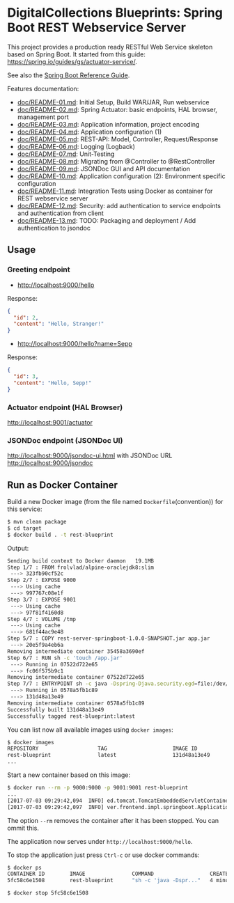 # DigitalCollections Blueprints: Spring Boot REST Webservice Server

This project provides a production ready RESTful Web Service skeleton based on Spring Boot.
It started from this guide: <https://spring.io/guides/gs/actuator-service/>.

See also the [Spring Boot Reference Guide](http://docs.spring.io/spring-boot/docs/current/reference/html/index.html).

Features documentation:

- [doc/README-01.md](doc/README-01.md): Initial Setup, Build WAR/JAR, Run webservice
- [doc/README-02.md](doc/README-02.md): Spring Actuator: basic endpoints, HAL browser, management port
- [doc/README-03.md](doc/README-03.md): Application information, project encoding
- [doc/README-04.md](doc/README-04.md): Application configuration (1)
- [doc/README-05.md](doc/README-05.md): REST-API: Model, Controller, Request/Response
- [doc/README-06.md](doc/README-06.md): Logging (Logback)
- [doc/README-07.md](doc/README-07.md): Unit-Testing
- [doc/README-08.md](doc/README-08.md): Migrating from @Controller to @RestController
- [doc/README-09.md](doc/README-09.md): JSONDoc GUI and API documentation
- [doc/README-10.md](doc/README-10.md): Application configuration (2): Environment specific configuration
- [doc/README-11.md](doc/README-11.md): Integration Tests using Docker as container for REST webservice server
- [doc/README-12.md](doc/README-12.md): Security: add authentication to service endpoints and authentication from client
- [doc/README-13.md](doc/README-13.md): TODO: Packaging and deployment / Add authentication to jsondoc

## Usage

### Greeting endpoint

- <http://localhost:9000/hello>

Response:

```json
{
  "id": 2,
  "content": "Hello, Stranger!"
}
```

- <http://localhost:9000/hello?name=Sepp>

Response:

```json
{
  "id": 3,
  "content": "Hello, Sepp!"
}
```

### Actuator endpoint (HAL Browser)

<http://localhost:9001/actuator>

### JSONDoc endpoint (JSONDoc UI)

<http://localhost:9000/jsondoc-ui.html> with JSONDoc URL <http://localhost:9000/jsondoc>

## Run as Docker Container

Build a new Docker image (from the file named `Dockerfile`(convention)) for this service:
  
```bash
$ mvn clean package
$ cd target
$ docker build . -t rest-blueprint
```

Output:

```bash
Sending build context to Docker daemon   19.1MB
Step 1/7 : FROM frolvlad/alpine-oraclejdk8:slim
 ---> 323fb90cf52c
Step 2/7 : EXPOSE 9000
 ---> Using cache
 ---> 997767c08e1f
Step 3/7 : EXPOSE 9001
 ---> Using cache
 ---> 97f81f4160d8
Step 4/7 : VOLUME /tmp
 ---> Using cache
 ---> 681f44ac9e48
Step 5/7 : COPY rest-server-springboot-1.0.0-SNAPSHOT.jar app.jar
 ---> 20e5f9a4eb6a
Removing intermediate container 35458a3690ef
Step 6/7 : RUN sh -c 'touch /app.jar'
 ---> Running in 07522d722e65
 ---> fc06f575b9c1
Removing intermediate container 07522d722e65
Step 7/7 : ENTRYPOINT sh -c java -Dspring-Djava.security.egd=file:/dev/./urandom -jar /app.jar --server.address=0.0.0.0
 ---> Running in 0578a5fb1c89
 ---> 131d48a13e49
Removing intermediate container 0578a5fb1c89
Successfully built 131d48a13e49
Successfully tagged rest-blueprint:latest
```

You can list now all available images using `docker images`:

```bash
$ docker images                                                                                                                                                                                                                
REPOSITORY                   TAG                     IMAGE ID            CREATED             SIZE
rest-blueprint               latest                  131d48a13e49        36 seconds ago      204MB
...
```

Start a new container based on this image:

```bash
$ docker run --rm -p 9000:9000 -p 9001:9001 rest-blueprint
...
[2017-07-03 09:29:42,094  INFO] ed.tomcat.TomcatEmbeddedServletContainer: 198 [main    ] - Tomcat started on port(s): 9000 (http)
[2017-07-03 09:29:42,097  INFO] ver.frontend.impl.springboot.Application:  57 [main    ] - Started Application in 3.897 seconds (JVM running for 4.503)
```

The option `--rm` removes the container after it has been stopped. You can ommit this.

The application now serves under `http://localhost:9000/hello`.

To stop the application just press `Ctrl-c` or use docker commands:

```bash
$ docker ps                                                                                                                                                                                                                                  
CONTAINER ID        IMAGE               COMMAND                  CREATED             STATUS              PORTS                              NAMES
5fc58c6e1508        rest-blueprint      "sh -c 'java -Dspr..."   4 minutes ago       Up 4 minutes        0.0.0.0:9000-9001->9000-9001/tcp   affectionate_johnson

$ docker stop 5fc58c6e1508
```

